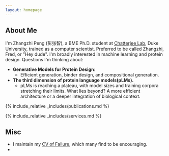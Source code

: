 ```yaml
---
layout: homepage
---
```


## About Me

I'm Zhangzhi Peng (彭张智), a BME Ph.D. student at [Chatterjee Lab](https://www.chatterjeelab.com/), Duke University, trained as a computer scientist. Preferred to be called Zhangzhi, Fred, or "Hey dude". I'm broadly interested in machine learning and protein design. Questions I'm thinking about:

<!-- ## Research Interests -->

- **Generative Models for Protein Design**: 
  - Efficient generation, binder design, and compositional generation.
- **The third dimension of protein language models(pLMs).** 
  - pLMs is reaching a plateau, with model sizes and training corpora stretching their limits. What lies beyond? A more efficient architecture or a deeper integration of biological context.


<!-- ## News

- **[Feb. 2020]** Our paper about incremental learning is accepted to CVPR 2020.
- **[Feb. 2020]** We will host the ACM Multimedia Asia 2020 conference in Singapore!
- **[Sept. 2019]** Our paper about few-shot learning is accepted to NeurIPS 2019.
- **[Mar. 2019]** Our paper about few-shot learning is accepted to CVPR 2019. -->



{% include_relative _includes/publications.md %}

{% include_relative _includes/services.md %}


## Misc

 - I maintain my [CV of Failure](pages/cv_of_failure.md), which many find to be encouraging.
 - 
